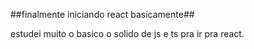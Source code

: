 ##finalmente iniciando react basicamente##

estudei muito o basico o solido de js e ts pra ir pra react.
